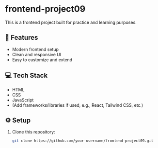 # frontend-project09

This is a frontend project built for practice and learning purposes.

## 🚀 Features
- Modern frontend setup
- Clean and responsive UI
- Easy to customize and extend

## 💻 Tech Stack
- HTML
- CSS
- JavaScript
- (Add frameworks/libraries if used, e.g., React, Tailwind CSS, etc.)

## ⚙️ Setup
1. Clone this repository:
   ```bash
   git clone https://github.com/your-username/frontend-project09.git
